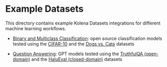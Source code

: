 # Example Datasets

This directory contains example Kolena Datasets integrations for different machine learning workflows.

- [Binary and Multiclass Classification](./classification): open source classification models tested using the
  [CIFAR-10](https://www.cs.toronto.edu/~kriz/cifar.html) and the
  [Dogs vs. Cats](https://www.kaggle.com/c/dogs-vs-cats) datasets

- [Question Answering](./question_answering): GPT models tested using the
  [TruthfulQA (open-domain)](https://github.com/sylinrl/TruthfulQA) and the
  [HaluEval (closed-domain)](https://github.com/RUCAIBox/HaluEval/tree/main/evaluation) datasets
